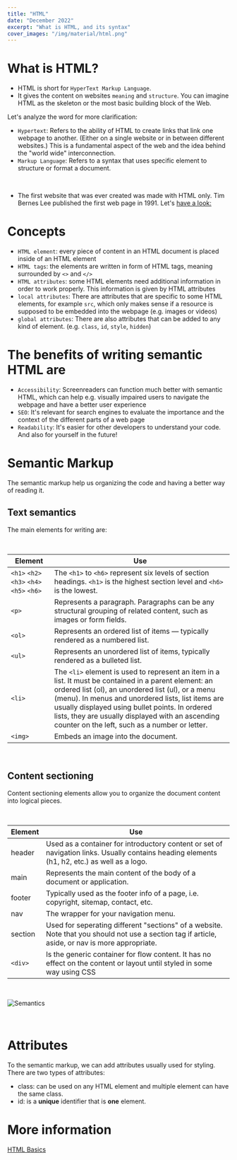 ```yaml
---
title: "HTML"
date: "December 2022"
excerpt: "What is HTML, and its syntax"
cover_images: "/img/material/html.png"
---
```


# What is HTML?

- HTML is short for `HyperText Markup Language`.
- It gives the content on websites `meaning` and `structure`. You can imagine HTML as the skeleton or the most basic building block of the Web.

Let's analyze the word for more
clarification:

- `Hypertext`: Refers to the ability of HTML to create links that link one webpage to another. (Either on a single website or in between different websites.) This is a fundamental aspect of the web and the idea behind the "world wide" interconnection.
- `Markup Language`: Refers to a syntax that uses specific element to structure or format a document.

<br>

- The first website that was ever created was made with HTML only. Tim Bernes Lee published the first web page in 1991. Let's [have a look:](https://info.cern.ch/hypertext/WWW/TheProject.html)

# Concepts

- `HTML element`: every piece of content in an HTML document is placed inside of an HTML element
- `HTML tags`: the elements are written in form of HTML tags, meaning surrounded by `<>` and
    `</>`
- `HTML attributes`: some HTML elements need additional information in order to work properly. This information is given by HTML attributes
- `local attributes`: There are attributes that are specific to some HTML elements, for example `src`, which only makes sense if a resource is supposed to be embedded into the webpage (e.g. images or videos)
- `global attributes`: There are also attributes that can be added to any kind of element. (e.g. `class`, `id`, `style`, `hidden`)

# The benefits of writing semantic HTML are

- `Accessibility`: Screenreaders can function much better with semantic HTML, which can help e.g. visually impaired users to navigate the webpage and have a better user experience
- `SEO`: It's relevant for search engines to evaluate the importance and the context of the different parts of a web page
- `Readability`: It's easier for other developers to understand your code. And also for yourself in the future!

# Semantic Markup

The semantic markup help us organizing the code and having a better way of reading it.

## Text semantics

The main elements for writing are:

<br>

| Element | Use |
| ----------- | ----------- |
| `<h1>` `<h2>` `<h3>` `<h4>` `<h5>` `<h6>` | The `<h1>` to `<h6>` represent six levels of section headings. `<h1>` is the highest section level and `<h6>` is the lowest. |
| `<p>` | Represents a paragraph. Paragraphs can be any structural grouping of related content, such as images or form fields. |
| `<ol>` | Represents an ordered list of items — typically rendered as a numbered list. |
|`<ul>` | Represents an unordered list of items, typically rendered as a bulleted list. |
| `<li>`| The `<li>` element is used to represent an item in a list. It must be contained in a parent element: an ordered list (ol), an unordered list (ul), or a menu (menu). In menus and unordered lists, list items are usually displayed using bullet points. In ordered lists, they are usually displayed with an ascending counter on the left, such as a number or letter. |
|`<img>`| Embeds an image into the document.|

<br>

## Content sectioning

Content sectioning elements allow you to organize the document content into logical pieces.

<br>

| Element | Use |
| ----------- | ----------- |
| header | Used as a container for introductory content or set of navigation links. Usually contains heading elements (h1, h2, etc.) as well as a logo. |
| main | Represents the main content of the body of a document or application. |
| footer | Typically used as the footer info of a page, i.e. copyright, sitemap, contact, etc. |
| nav | The wrapper for your navigation menu. |
| section | Used for seperating different "sections" of a website. Note that you should not use a section tag if article, aside, or nav is more appropriate. |
| `<div>` | Is the generic container for flow content. It has no effect on the content or layout until styled in some way using CSS|

<br>

![Semantics](../img/material/semantics.png)

<br>

# Attributes

To the semantic markup, we can add attributes usually used for styling. There are two types of attributes:

- class: can be used on any HTML element and multiple element can have the same class.
- id: is a **unique** identifier that is **one** element.

# More information

[HTML Basics](https://developer.mozilla.org/en-US/docs/Learn/Getting_started_with_the_web/HTML_basics)
